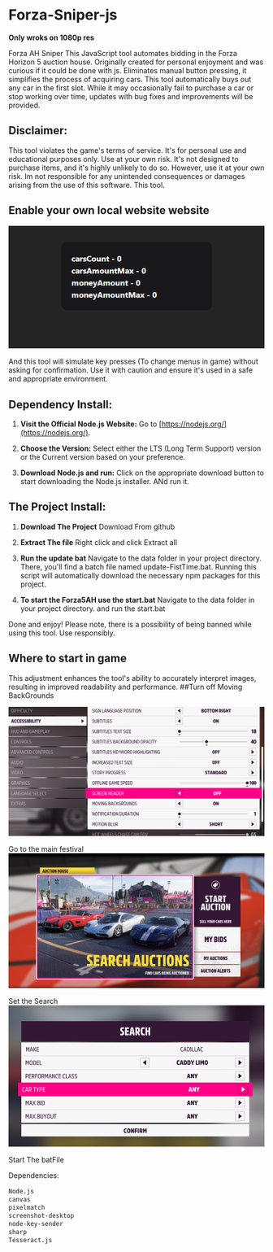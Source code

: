 # Forza-Sniper-js
**Only wroks on 1080p res**

 Forza AH Sniper  This JavaScript tool automates bidding in the Forza Horizon 5 auction house. Originally created for personal enjoyment and was curious if it could be done with js. Eliminates manual button pressing, it simplifies the process of acquiring cars.
This tool automatically buys out any car in the first slot. While it may occasionally fail to purchase a car or stop working over time, updates with bug fixes and improvements will be provided.

 
## Disclaimer:
This tool violates the game's terms of service. It's for personal use and educational purposes only. Use at your own risk.
It's not designed to purchase items, and it's highly unlikely to do so. However, use it at your own risk. Im not responsible for any unintended consequences or damages arising from the use of this software.
This tool.

## Enable your own local website website

![Website](https://github.com/TM203/Forza-5-AH-Sniper-js/blob/main/Images/Website.png)


And this tool will simulate key presses (To change menus in game) without asking for confirmation. Use it with caution and ensure it's used in a safe and appropriate environment.

## Dependency Install:

1. **Visit the Official Node.js Website:** Go to [https://nodejs.org/](https://nodejs.org/).
   
2. **Choose the Version:** Select either the LTS (Long Term Support) version or the Current version based on your preference.

3. **Download Node.js and run:** Click on the appropriate download button to start downloading the Node.js installer. ANd run it.

## The Project Install:
1.  **Download The Project** Download From github

2.  **Extract The file** Right click and click Extract all
   
3.  **Run the update bat** Navigate to the data folder in your project directory. There, you'll find a batch file named update-FistTime.bat. Running this script will automatically download the necessary npm packages for this project.

4. **To start the Forza5AH use the start.bat** Navigate to the data folder in your project directory. and run the start.bat

Done and enjoy! Please note, there is a possibility of being banned while using this tool. Use responsibly.


## Where to start in game
This adjustment enhances the tool's ability to accurately interpret images, resulting in improved readability and performance.
##Turn off Moving BackGrounds

![Settings](https://github.com/TM203/Forza-5-AH-Sniper-js/blob/main/Images/SettingChange.png)


Go to the main festival
![Start](https://github.com/TM203/Forza-5-AH-Sniper-js/blob/main/Images/MainAH.png)


Set the Search
![Next](https://github.com/TM203/Forza-5-AH-Sniper-js/blob/main/Images/SetSearch.png)

Start The batFile




Dependencies:

    Node.js
    canvas
    pixelmatch
    screenshot-desktop
    node-key-sender
    sharp
    Tesseract.js
